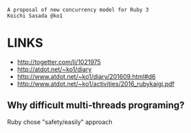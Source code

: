 
```
A proposal of new concurrency model for Ruby 3
Koichi Sasada @ko1
```

LINKS
=======

- http://togetter.com/li/1021975
- http://atdot.net/~ko1/diary
- http://www.atdot.net/~ko1/diary/201609.html#d6
- http://www.atdot.net/~ko1/activities/2016_rubykaigi.pdf


Why difficult multi-threads programing?
-----

Ruby chose "safety/easily" approach


